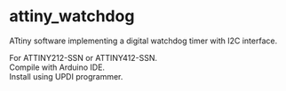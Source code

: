 # attiny_watchdog
ATtiny software implementing a digital watchdog timer with I2C interface.  

For ATTINY212-SSN or ATTINY412-SSN.  
Compile with Arduino IDE.  
Install using UPDI programmer.  
